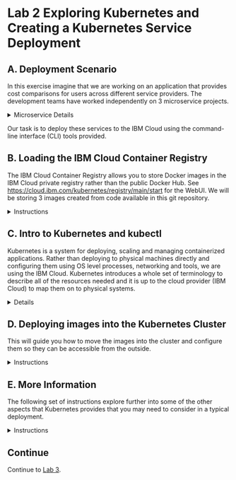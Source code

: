 # Lab 2 Exploring Kubernetes and Creating a Kubernetes Service Deployment

## A. Deployment Scenario

In this exercise imagine that we are working on an application that provides cost comparisons for users across different service providers.  The development teams have worked independently
on 3 microservice projects.  

<details>
<summary>Microservice Details</summary>

An *account* microservice provides information about a specific account/user, including the the service providers they subscribe to.  They provide the REST api:

    GET /account           # Returns a health message
    GET /account/<acct_id> # Returns the specific account detail in JSON

The *provider* microservice provides detail on particular costs of their service.  They provide the REST api:

    GET /provider                # Returns a health message
    GET /provider/<provider_id>  # Returns specific provider cost in JSON

The *cost* microservice retrieves information from the other two microservices, and provides a summary of the costs for a specific account/user.  The endpoint renders an html page and accesses the other microservices.

    GET /cost            # Returns a health message
    GET /cost/<acct_id>  # calls the account service to see which providers are associated to the account, then calls each provider to get each cost.  Returns total cost for all providers in JSON

***

</details>

Our task is to deploy these services to the IBM Cloud using the command-line interface (CLI) tools provided.

## B. Loading the IBM Cloud Container Registry
The IBM Cloud Container Registry allows you to store Docker images in the IBM Cloud private registry rather than the public Docker Hub.  See https://cloud.ibm.com/kubernetes/registry/main/start for the WebUI.
We will be storing 3 images created from code available in this git repository.

<details>
<summary>Instructions</summary>

### Set up Registry Namespace

Namespaces provide a way to categorize your Docker images within the registry.  Note that these are different than Kubenetes namespaces.  Namespaces must be unique across the entire Registry. Namespaces not
found when building images will be added automatically.

<details>
<summary>Instructions</summary>

1. Create a unique namespace in the container registry to associate the images you will load into the directory.  eg. Here we are using the suffix jd40  (John Doe, age 40) to provide uniqueness. Choose your own unique suffix.

    ```
    export CRNS=cas2019jd40
    export CRLOC=us.icr.io
    ibmcloud cr namespace-add $CRNS
    ```

2. Verify that is was correctly added.

    ```
    ibmcloud cr namespace-list
    ```

***

</details>

### Obtain the Code

The cluster we are setting up will contain our 3 projects (i.e. services). For simplicity we've provided them all in this lab's git repository in the subfolders (account, 
provider, cost).

<details>
<summary>Instructions</summary>

1. Clone this repository using the git https method.  
For more information on choosing either ssh/https methods, see [github](https://help.github.com/en/articles/which-remote-url-should-i-use)

    ```
    git clone https://github.com/cloud-coder/cascon-2019-kubernetes-apimanager.git (https)
    ```

***

</details>

### Create Images

Docker is a tool designed to make it easier to create, deploy, and run applications by using containers.  The images are built with the corresponding Dockerfile and contains all of the necessary software packages needed to run 
the microservices (eg. NodeJs, business logic).  By creating an image, it allows us the flexibility of reusing it to deploy several times without needing to recompile the code.  

In this section we are creating the Docker images and pushing those images to the IBM Cloud Container Registry.

<details>
<summary>Create Images </summary>
1. For each of the folders, we need to create Docker images and deploy them to the registry.

    cd cascon-2019-kubernetes-apimanager/02-kubernetes-service-creation
    cd account
    ibmcloud cr build --no-cache -t $CRLOC/$CRNS/account:1 .
    cd ../provider
    ibmcloud cr build --no-cache -t $CRLOC/$CRNS/provider:1 .
    cd ../cost
    ibmcloud cr build --no-cache -t $CRLOC/$CRNS/cost:1 .

This is the first time we are submitting these image repositories so we will provide it with an initial tag "1".  Ensure you specify the trailing "." which references the location of the Dockerfile.  In this case it's the current directory.

The --no-cache allows you to make a clean build of an image every time, but is an optional parameter.

You should see the three additional images listed using this command.

1. Verify the images are available

    ```
    ibmcloud cr images
    ```
If you experience quota related issues, you can remove any older images you may have.

    ibmcloud cr image-rm <image name>

***

</details>
</details>

## C. Intro to Kubernetes and kubectl

Kubernetes is a system for deploying, scaling and managing containerized applications.  Rather than deploying to physical machines directly and configuring them using
OS level processes, networking and tools, we are using the IBM Cloud.  Kubernetes introduces a whole set of terminology to describe all of the resources needed and it is
up to the cloud provider (IBM Cloud) to map them on to physical systems.

<details>
<summary>Details</summary>

At the highest level, we have a *cluster* which is the complete system that is allocated by the cloud provider to deploy your assets.  This may consist of multiple 
physical machines, or VMs and may be connected to various services (NFS, databases etc.).  The machines themselves are referred to as *nodes* (or workers or minions).
This abstraction allows us to build our cluster independently of physical systems, and makes the deployment portable to different geographies, or providers, as long as
Kubernetes is supported.  

Next, within the nodes, most processes are run within *pods*.  A pod is the smallest deployable unit which may contain one or more containers, a running instance of your image
that was uploaded in the previous steps.  Pods can be run on any node that has sufficient resources, and multiple replicas can run to provide scaling.  

Because the pods are running processes that may fail, there are resources which can define how pods are deployed (*deployments*), how they are accessed (*services*), how
many are available (*replicasets*) and even if they are short term processes (*jobs*, *cronjobs*).

Information can be provided to pods in different ways, known as a *volume*, similar to a mounted file system.  This can be simple as using a *configmap* or *secrets* which 
is a dictionary of values, or it can connect to a physical storage known as a *persistentvolume* which require *persistentvolumeclaims*.

In Kubernetes, actions are not done directly on the nodes, but implement a "desired state" concept which is specified by the administrator and eventually scheduled
by the *scheduler*.  All of the configuration is stored in *etcd* which is a key/value storage that is replicated across all the nodes.  To add a configuration, a specification for
the resources mentioned above is built, and then it is sent through the Kubernetes REST API.  The most common method is to use the *kubectl* client, which is a CLI that provides
access into the cluster to deploy and monitor activities.  There are other clients available, including the Kubernetes UI, but in this lab we will be focused on the kubectl CLI.

The IBM Cloud Free Tier allocates a single worker, so everything will be deployed there.  You can see the workers that have been allocated by using either the ibmcloud or kubectl CLI.

    ibmcloud ks workers <clusterId>
    kubectl get nodes -o wide

</details>

## D. Deploying images into the Kubernetes Cluster

This will guide you how to move the images into the cluster and configure them so they can be accessible from the outside.

<details>
<summary>Instructions</summary>

### Deployments 
To get started, a Kubernetes deployment is needed to define how you want the pods deployed.  For now, we'll create deployments using the default settings.  One pod will be 
created per deployment by downloading the image you specify in the command.

<details>
<summary>Create Deployment</summary>

1. Create Deployments

    ```
    kubectl create deployment dep-account --image=$CRLOC/$CRNS/account:1
    kubectl create deployment dep-provider --image=$CRLOC/$CRNS/provider:1
    kubectl create deployment dep-cost --image=$CRLOC/$CRNS/cost:1
    ```

A successfully deployed pod will be in the *running* status.  Each pod is assigned an IP address in the private network and automatically assigned to a node in your 
cluster.  In the IBM Cloud Free Tier, the cluster is only allocated one node, so all pods will be deployed there.  

1. Verify your pod is running.

    ```
    kubectl get pods -o wide
    ```

Deployments exists until they are explicitly removed, but each pod is ephemeral (short term and not permanent), so using the IP address will only be valid for as long as the pod is alive.  

1. Let's delete a pod and see what happens.  From the output of the get pods command above, note the name of the dep-account-pod.  It will be something like dep-account-87b4696ed-swbw6.  Now delete the pod using it's name and this command:

    ```
    kubectl delete pod <pod-name>
    ```

1. Now check the pods again.  You may need to repeat this command as the pods may take time to refresh.

    ```
    kubectl get pods -o wide
    ```

Notice the original pod name/IP may result in a terminated status, but a new pod will spawn, and a new IP is assigned to it.  Kubernetes always attempts to provide you the pods specified in the deployment that you created earlier.  It will automatically recreate any pods that are terminated.  This also happens if your container fails (eg. due to a software glitch), and will continue forever in attempting to have a successfully running deployment.

If you make a mistake in creating your deployment, you can also remove deployments using the following command.  Since the deployment is controlling the pods, then removing the deployment will also remove the pods and they will not attempt to respawn.

    kubectl delete deployment <deployment-name>

***

</details>

### Logging and Events

By default, each container may send information to the stdout/stderr streams.  These are all managed by Kubernetes and available to you.  To view the logs, you need
to specify the particular pod name, which means you need to get the current running pod list.  To view state changes, you can use Kubernetes Events 

<details>
<summary>Logging</summary>

1. View the logs for the provider application.

    ```
    kubectl get pods -o wide
    kubectl logs -f <provider pod name>
    ```

You should see the message "Provider Application is listening on port: 8081" which is the log message printed when the application is started and begins to listen.  Press Ctrl-C to end the tail of the log.

***

</details>
<details>
<summary>Events</summary>

    kubectl get events

</details>

### Services

As the pods have dynamically assigned private IPs that can change at any time, it would be difficult to expose them to the outside world without telling the user
what the updated host and port is.  To resolve this, Kubernetes provides *services*.  A service is an interface that sits in front of pods and it's job is to provide a unique name that others can reference which will allow traffic to be served by an available pod.  If a new pod has respawned with a different IP address, the service will be aware of it and 
direct traffic appropriately.  The port specified below should match what each application port it is listening on.  Services are not ephemeral so they will always
exist unless explicitly removed, but its existence is not affected by the number of pods associated with it.

<details>
<summary>Creating Services</summary>

1. Create Services for the *account*, *provider* and *cost* microservices

    ```
    kubectl expose deployment/dep-account --type=NodePort --name=account-service --port=8080
    kubectl expose deployment/dep-provider --type=NodePort --name=provider-service --port=8081
    kubectl expose deployment/dep-cost --type=NodePort --name=cost-service --port=8082
    ```

The services above are defined here as "NodePort", which means each service is provided a port 30000+ which makes them directly accessible externally.  We could have also
used the type "ClusterIP" which means that they would only be exposed internally, and not available externally by default.  In configuring real microservices we may
consider using this type instead.

1. Verify everything is running.

    ```
    kubectl get services -o wide
    kubectl get deployments -o wide
    ```

You should notice that all of the services have internal and external cluster IPs assigned.  The external port is shown in the 30000+ range for the cost service which the NodePort type
provides.  

***

</details>

### DNS support for Services and Pods

Our cluster now has all 3 microservices deployed, however the *cost* application is an application that depends on the other microservices, and somehow needs to
reference them properly.  In order for one pod to discover the other pod, it would be difficult as we have already discovered the IPs are dynamic.  We cannot know the IP address of the other services.  The solution 
is that pods should reference the appropriate services by name.  Kubernetes by default comes with kube-dns, a way to resolve services by simply using their service name.

<details>
<summary>DNS support</summary>

For instance, the *account* service can be accessed via any of the following host
:

    account-service.default.svc.cluster.local
    account-service.default.svc
    account-service.default
    account-service

The running application containers are built upon a small unix image which are running Node.js and listening on specific ports.  However it is also possible to create a session 
with the container using an interactive shell.  Lets start a session with it so we can see the kube-dns in action.

1. Locate the cost pod name and create a shell.
    ```
    kubectl get pods
    kubectl exec -it <cost-pod-name> -- /bin/sh
    ```

1.  Now in your shell, execute the following.  Each one should resolve to the same IP address as they all refer to the same thing:
    ```
    nslookup account-service.default.svc.cluster.local
    nslookup account-service.default.svc
    nslookup account-service.default
    nslookup account-service
    ```

If our microservice are aware of the service name of another microservice, then we can access them directly without needing to expose the service externally, and
come back in from the outside.  But the issue we have now, is that we do not know which port our other services are running on.  When each pod is deployed, all 
currently available services are provided to it in the form of environment variables.  Lets see what is provided to the *cost-service*.

1. List the environment variables (still within the interactive session), then exit the interacitve shell.
    ```
    printenv | sort
    exit
    ```

If the cost service was defined before the pod was created, you would have seen a &lt;svcname&gt;_SERVICE_HOST &lt;svcname&gt;_SERVICE_PORT pair of entries.  This is what is being
used by our code in the *cost* microservice.

In our steps above, the *cost* pod was created during the deployment creation, but the service creation for *account* and *provider* was done afterwards.  This means that the current 
*cost* pod is not directly aware of the 2 new services that were created as we do not see any entries in the environment variables.  The code in cost/app.js could have made
a hard reference to http://account-service.default.svc:8080/ and http://provider-service.default.svc:8081/ but that would rely on the services' port being defined as 8080/8081 
in the expose command.  The Node.js code in app.js currently references:

    process.env.ACCOUNT_SERVICE_SERVICE_HOST
    process.env.ACCOUNT_SERVICE_SERVICE_PORT
    process.env.PROVIDER_SERVICE_SERVICE_HOST
    process.env.PROVIDER_SERVICE_SERVICE_PORT

The developer and Kubernetes administrator should only need to agree upon the service name, and allow the service port to be defined by the administrator.  The development team
can listen on any port (eg. 80 or 9876) for their own application and code changes would not be necessary while it is being deployed.  The account and provider applications also do not need
to consider whether they are both listening on the same port while processing their requests.

For the code to work, all we need to do is delete the *cost* pod so the new one is provided with the new service information.  

1. Delete the *cost* pod
    ```
    kubectl get pods -o wide
    kubectl delete pod <cost-pod-xxxxxx>
    kubectl get pods -o wide
    ```

Now let's check the environment variables with the newly created pod.

1.  Execute the printenv directly on the pod.
    ```
    kubectl exec -it <NEW-cost-pod-xxxxxx> -- printenv
    ```

You should be able to see all of the services listed now including its own service (COST_SERVICE) entries.

    ACCOUNT_SERVICE_PORT=tcp://172.21.149.218:8080
    ACCOUNT_SERVICE_PORT_8080_TCP=tcp://172.21.149.218:8080
    ACCOUNT_SERVICE_PORT_8080_TCP_ADDR=172.21.149.218
    ACCOUNT_SERVICE_PORT_8080_TCP_PORT=8080
    ACCOUNT_SERVICE_PORT_8080_TCP_PROTO=tcp
    ACCOUNT_SERVICE_SERVICE_HOST=172.21.149.218
    ACCOUNT_SERVICE_SERVICE_PORT=8080
    COST_SERVICE_PORT=tcp://172.21.159.241:8082
    COST_SERVICE_PORT_8082_TCP=tcp://172.21.159.241:8082
    COST_SERVICE_PORT_8082_TCP_ADDR=172.21.159.241
    COST_SERVICE_PORT_8082_TCP_PORT=8082
    COST_SERVICE_PORT_8082_TCP_PROTO=tcp
    COST_SERVICE_SERVICE_HOST=172.21.159.241
    COST_SERVICE_SERVICE_PORT=8082
    HOME=/root
    HOSTNAME=dep-cost-665cc8d6cf-gf85p
    KUBERNETES_PORT=tcp://172.21.0.1:443
    KUBERNETES_PORT_443_TCP=tcp://172.21.0.1:443
    KUBERNETES_PORT_443_TCP_ADDR=172.21.0.1
    KUBERNETES_PORT_443_TCP_PORT=443
    KUBERNETES_PORT_443_TCP_PROTO=tcp
    KUBERNETES_SERVICE_HOST=172.21.0.1
    KUBERNETES_SERVICE_PORT=443
    KUBERNETES_SERVICE_PORT_HTTPS=443
    NODE_VERSION=9.4.0
    PATH=/usr/local/sbin:/usr/local/bin:/usr/sbin:/usr/bin:/sbin:/bin
    PROVIDER_SERVICE_PORT=tcp://172.21.12.109:8081
    PROVIDER_SERVICE_PORT_8081_TCP=tcp://172.21.12.109:8081
    PROVIDER_SERVICE_PORT_8081_TCP_ADDR=172.21.12.109
    PROVIDER_SERVICE_PORT_8081_TCP_PORT=8081
    PROVIDER_SERVICE_PORT_8081_TCP_PROTO=tcp
    PROVIDER_SERVICE_SERVICE_HOST=172.21.12.109
    PROVIDER_SERVICE_SERVICE_PORT=8081

The provider and account pods also need to be more aware of their environments.  Since the services were created after those pods, they must also be respawned in order to be aware of service names.  We can delete all the pods to ensure they are all aware of these environment variables.  They will respawn after just a moment since the deployment still exists.

    ```
    kubectl delete pods --all
    ```

***

</details>

### Accessing Services from outside the Cluster

Now we finally need to see how we can access these services from outside of the cluster.

<details>
<summary>Instructions</summary>

1. Determine the node's external IPs addresses. The IBM Cloud Free Tier should only contain a single node for this cluster.  We can capture this in a variable.

    ```
    kubectl get nodes -o wide
    EXTERNALIP=`kubectl get nodes -o=jsonpath='{.items[0].status.addresses[?(@.type=="ExternalIP")].address}'`
    echo "Your external IP for this node is $EXTERNALIP."
    ```

1. Determine the port for our external facing cost service.  Because we specified it with type Nodeport, it will be allocated a port in the (30,000-32767) range.  
Check the ports column for the  external value (after the colon).

    ```
    kubectl get services -o wide
    ```

1. Access the urls from a web browser.

    ```
    eg. http://<External IP>:<account service port>/account
    eg. http://<External IP>:<account service port>/account/123
    eg. http://<External IP>:<provider service port>/provider
    eg. http://<External IP>:<provider service port>/provider/bell
    eg. http://<External IP>:<cost service port>/cost
    eg. http://<External IP>:<cost service port>/cost/123
    ```

2. Alternatively you may access via curl in the terminal.

    ```
    eg. http://$EXTERNALIP:<account service port>/account/123
    eg. http://$EXTERNALIP:<provider service port>/provider/bell
    eg. http://$EXTERNALIP:<cost service port>/cost/123
    ```

Here is an example of what should be configured in your cluster.  IP number will differ.

![lab 2 image](https://github.com/cloud-coder/cascon-2019-kubernetes-apimanager/blob/develop/02-kubernetes-service-creation/Lab2Result.png?raw=true)

Note that this scenario is not complete as a deployed set of services in a real-life scenario, but we've set it up so that we can access everything directly for testing.  
Regarding the services, we already know that we can use the type "ClusterIP" to prevent the pod from being directly accessed from the outside.  

If we were to expose several services but did not want several endpoints (or ports) for the user to know about, we could also configure this as well.
For instance, ports are typically exposed on 80/443, and not a random IP which is hard to remember.  We could set up an *Ingress* controller which would direct a single IP
(eg. http://173.193.92.194:80 to direct traffic to any of our 3 microservices based on the path of the uri (eg. /cost, /provider, /account).
For details see [Ingress](https://kubernetes.io/docs/concepts/services-networking/ingress/).  Note that this is not available in the IBM Cloud Free Tier.

If we had several nodes, the services would still be able to be accessed in a similar way using any of the node's external IP addresses (eg. http://&lt;node1ExternalIP>:servicePort,
http://&lt;Node2ExternalIp>:servicePort.  However this would not be feasible for users because they only know our endpoint as a single address.  In this case, we would use the 
type "LoadBalancer" to distribute the load to each of the nodes in our cluster (configured for the service).

</details>
</details>

## E. More Information

The following set of instructions explore further into some of the other aspects that Kubernetes provides that you may need to consider in a typical deployment.

<details>
<summary>Instructions</summary>

### Updating the Deployment

Now that we have deployed our services, it may seem like a lot of work to need to repeat all the steps when code is changed.  Fortunately Kubernetes stores all the objects that 
you created (eg. deployments, services, pods) as *records of intent* so they can be altered, and Kubernetes will take care of bringing the system to the new desired state.  

<details>
<summary>Instructions</summary>

To explain this, let's simulate a code change.

1. Open up the account/app.js file in the account directory, and make a change. You can use the vi editor, VS Code or any other favorite text editor.

    ```
    cd account
    vi account/app.js
    ```
For example, change the listening message:

    console.log('*NEW* Account Service is listening on port: '+ listenPort)
    
Save the file. Now that we have a change, we need to build a new image in the registry.

2. Make a new version 2 of the account application.
    ```
    ibmcloud cr build -t $CRLOC/$CRNS/account:2 .
    ```

3. Now that we have a new image, the Kubernetes administrator can update the deployment.

    kubectl edit deployment/dep-account

Replace the line

      - image: us.icr.io/cas2019jd40/account:1

with

      - image: us.icr.io/cas2019jd40/account:2

Save then close the file.

4. You should see the image version reflected in the deployment:

    kubectl get deployments -o wide
    
    Note the version of the account image will show account:2

As well as the old pod will terminate, and you will see that a new one will be created (verify that the age is younger than the other pods).

    kubectl get pods

5. In order to prove that the new application code is running, view the log message for the account pod like we did earlier.

    kubectl get pods -o wide
    kubectl logs -f <provider pod name>

You should see the new console message added to app.js

    NEW Account Service is listening on port: 8080

And that's it.  After a new image is available, only one change is necessary, and Kubernetes takes care of the rest.

</details>

### Backing up the Configuration

Internally, Kubernetes holds the desired and actual state of your entire cluster in etcd, a distributed database that stored the configuration.  Whenever you 
query or update using the kubectl commands, you are actually updating etcd, which then Kubernetes uses to apply on the workers to build nodes, services etc.  
Kubernetes is extremely flexible in providing you an interface to interact with the state.  Along with the command line options, we can also update via YAML 
(as seen in the previous instructions), JSON, and interfacing with the UI.  

<details>
<summary>Instructions</summary>
Let's finally see how we can reapply the configuration easily in a new cluster.

1. Pull all the configuration for your deployments and services for this namespace.
   ```
   kubectl get all  -o json > myproject.json
   ```

2. Delete all the deployments and services
   ```
   kubectl delete --all deployments
   kubectl delete --all services
   ```

3. In your new cluster you can reapply your configuration with this command
   ```
   kubectl apply -f myproject.json
   ```

</details>

### ConfigMaps and Secrets

Somtimes you may have information that needs to be updated regularly and you do not want to find and update code directly.  The ConfigMaps provides
a key/value storage that can be exposed as environment variables to your pods.  This may be external host names, configuration settings etc.  Secrets
work in the same way, but the values are usually passwords or tokens that shouldn't normally be shown.

<details>
<summary>Instructions</summary>

1. Create a config map with some literal values

   ```
   kubectl create configmap myconfigmap --from-literal=value1=testvalue1 --from-literal=value2=testvalue2
   ```

2.  Next edit the deployment so that the pods will be exposed to these new config map values.

   ```
  template:
    metadata:
      creationTimestamp: null
      labels:
        app: dep-account
    spec:
      containers:
      - image: us.icr.io/cas2019/account:1
        imagePullPolicy: IfNotPresent
        name: account
        envFrom:
        - configMapRef:
            name: myconfigmap
   ```

3. Then delete the account pod to allow it to pick up the values, check the new pod that is regenerated, and check the environment variables.

   ```
   kubectl delete pod dep-account-???
   kubectl get pods
   kubectl exec -it dep-account-??? -- printenv
   ```

You should see the environment variables for value1 and value2.

</details>

### Kubernetes Namespaces

You can also use Kubernetes Namespace.  This allows us to group all our Kubernetes objects together under our project, and separate
them from other potential projects on the same cluster.  By default, the *default* namespace is used, but by using a custom one, it gives us 
flexibility in managing it later.  When we use a non-default namespace, we need to migrate all the secrets over so that the tokens used to authenticate
against the Cloud Container Registry are available when we pull images.  Normally this would have been done before any deployments were created.

<details>
<summary>Instructions</summary>

1. Create a Kubernetes Namespace and use it in the current context.

    ```
    kubectl create ns cas2019ns
    kubectl config set-context --current --namespace=cas2019ns
    kubectl config get-contexts
    kubectl get secrets -n default -o yaml | sed 's/default/cas2019ns/g' | kubectl -n cas2019ns create -f -
    ```

2. Create a sample pod

    ```
    kubectl run nginx --image=nginx -n cas2019ns --restart=Never
    kubectl get pods
    ```

The *kubectl run* is a versatile command which can create pods quickly and possibly set up default deployments and replications.  You can use this to build initial resources and modify the default values when building your cluster.

You will see that only the pods for this namespace is shown.  You can get the pods for all namespaces with

    kubectl get pods -A    

3. Remove the pod we just created and switch back to the default context

    ```
    kubectl delete pod nginx
    kubectl config set-context --current --namespace=default
    kubectl config get-contexts
    ```
    
4. Update the imagePullSecrets

If you wish to use a non-default namespace for Kubernetes, the credentials to pull images from the Container Registry are not specified in this namespace.  You would need to update the deployment so that the correct secret is used.  You can add the imagePullSecrets key by updating the deployment descriptors:

    spec:
      containers:
      - image: us.icr.io/cas2019/account:1
        imagePullPolicy: IfNotPresent
        name: account
        namespace: cas2019ns
        resources: {}
        terminationMessagePath: /dev/termination-log
        terminationMessagePolicy: File
      dnsPolicy: ClusterFirst
      imagePullSecrets:
      - name: default-us-icr-io

As we have already created all the pods in the default namespace, we will not modify them at this time.

</details>
</details>

## Continue

Continue to [Lab 3](https://github.com/cloud-coder/cascon-2019-kubernetes-apimanager/tree/master/03-scaling-in-kubernetes).
